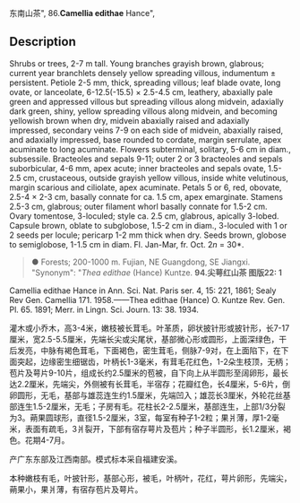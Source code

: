 东南山茶",
86.**Camellia edithae** Hance",

## Description
Shrubs or trees, 2-7 m tall. Young branches grayish brown, glabrous; current year branchlets densely yellow spreading villous, indumentum ± persistent. Petiole 2-5 mm, thick, spreading villous; leaf blade ovate, long ovate, or lanceolate, 6-12.5(-15.5) × 2.5-4.5 cm, leathery, abaxially pale green and appressed villous but spreading villous along midvein, adaxially dark green, shiny, yellow spreading villous along midvein, and becoming yellowish brown when dry, midvein abaxially raised and adaxially impressed, secondary veins 7-9 on each side of midvein, abaxially raised, and adaxially impressed, base rounded to cordate, margin serrulate, apex acuminate to long acuminate. Flowers subterminal, solitary, 5-6 cm in diam., subsessile. Bracteoles and sepals 9-11; outer 2 or 3 bracteoles and sepals suborbicular, 4-6 mm, apex acute; inner bracteoles and sepals ovate, 1.5-2.5 cm, crustaceous, outside grayish yellow villous, inside white velutinous, margin scarious and ciliolate, apex acuminate. Petals 5 or 6, red, obovate, 2.5-4 × 2-3 cm, basally connate for ca. 1.5 cm, apex emarginate. Stamens 2.5-3 cm, glabrous; outer filament whorl basally connate for 1.5-2 cm. Ovary tomentose, 3-loculed; style ca. 2.5 cm, glabrous, apically 3-lobed. Capsule brown, oblate to subglobose, 1.5-2 cm in diam., 3-loculed with 1 or 2 seeds per locule; pericarp 1-2 mm thick when dry. Seeds brown, globose to semiglobose, 1-1.5 cm in diam. Fl. Jan-Mar, fr. Oct. 2*n* = 30*.

> ●  Forests; 200-1000 m. Fujian, NE Guangdong, SE Jiangxi.
  "Synonym": "*Thea edithae* (Hance) Kuntze.
**94.尖萼红山茶 图版22: 1**

Camellia edithae Hance in Ann. Sci. Nat. Paris ser. 4, 15: 221, 1861; Sealy Rev Gen. Camellia 171. 1958.——Thea edithae (Hance) O. Kuntze Rev. Gen. Pl. 65. 1891; Merr. in Lingn. Sci. Journ. 13: 38. 1934.

灌木或小乔木，高3-4米，嫩枝被长茸毛。叶革质，卵状披针形或披针形，长7-17厘米，宽2.5-5.5厘米，先端长尖或尖尾状，基部微心形或圆形，上面深绿色，干后发亮，中脉有褐色茸毛，下面褐色，密生茸毛，侧脉7-9对，在上面陷下，在下面突起，边缘密生细锯齿，叶柄长1-3毫米，有茸毛花红色，1-2朵生枝顶，无柄；苞片及萼片9-10片，组成长约2.5厘米的苞被，自下向上从半圆形至阔卵形，最长达2.2厘米，先端尖，外侧被有长茸毛，半宿存；花瓣红色，长4厘米，5-6片，倒卵圆形，无毛，基部与雄蕊连生约1.5厘米，先端凹入；雄蕊长3厘米，外轮花丝基部连生1.5-2厘米，无毛；子房有毛。花柱长2-2.5厘米，基部连生，上部1/3分裂为3。蒴果圆球形，直径1.5-2厘米，3室，每室有种子1-2粒；果爿薄，厚1-2毫米，表面有疏毛，3爿裂开，下部有宿存萼片及苞片；种子半圆形，长1.2厘米，褐色。花期4-7月。

产广东东部及江西南部。模式标本采自福建安溪。

本种嫩枝有毛，叶披针形，基部心形，被毛，叶柄叶，花红，萼片卵形，先端尖，蒴果小，果爿薄，有宿存苞片及萼片。
